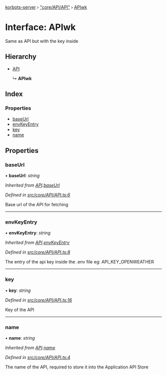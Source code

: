 [korbots-server](../README.md) › ["core/API/API"](../modules/_core_api_api_.md) › [APIwk](_core_api_api_.apiwk.md)

# Interface: APIwk

Same as API but with the key inside

## Hierarchy

* [API](_core_api_api_.api.md)

  ↳ **APIwk**

## Index

### Properties

* [baseUrl](_core_api_api_.apiwk.md#baseurl)
* [envKeyEntry](_core_api_api_.apiwk.md#envkeyentry)
* [key](_core_api_api_.apiwk.md#key)
* [name](_core_api_api_.apiwk.md#name)

## Properties

###  baseUrl

• **baseUrl**: *string*

*Inherited from [API](_core_api_api_.api.md).[baseUrl](_core_api_api_.api.md#baseurl)*

*Defined in [src/core/API/API.ts:6](https://github.com/Xisabla/Korbots/blob/c7d0b2c/server/src/core/API/API.ts#L6)*

Base url of the API for fetching

___

###  envKeyEntry

• **envKeyEntry**: *string*

*Inherited from [API](_core_api_api_.api.md).[envKeyEntry](_core_api_api_.api.md#envkeyentry)*

*Defined in [src/core/API/API.ts:8](https://github.com/Xisabla/Korbots/blob/c7d0b2c/server/src/core/API/API.ts#L8)*

The entry of the api key inside the .env file eg: API_KEY_OPENWEATHER

___

###  key

• **key**: *string*

*Defined in [src/core/API/API.ts:16](https://github.com/Xisabla/Korbots/blob/c7d0b2c/server/src/core/API/API.ts#L16)*

Key of the API

___

###  name

• **name**: *string*

*Inherited from [API](_core_api_api_.api.md).[name](_core_api_api_.api.md#name)*

*Defined in [src/core/API/API.ts:4](https://github.com/Xisabla/Korbots/blob/c7d0b2c/server/src/core/API/API.ts#L4)*

The name of the API, required to store it into the Application API Store

